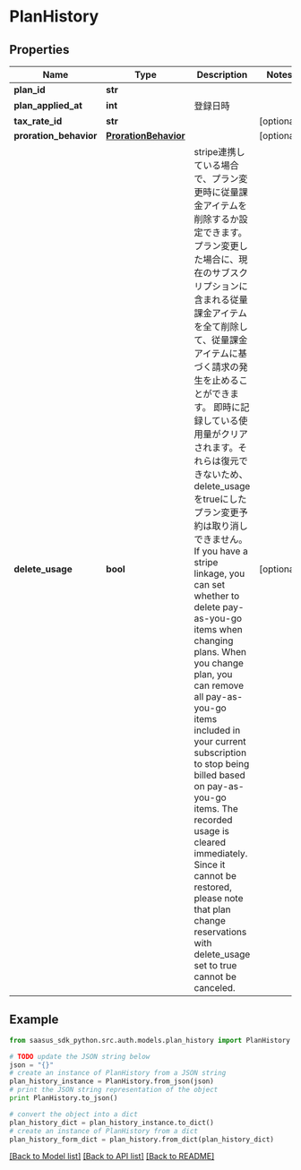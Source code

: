# PlanHistory


## Properties
Name | Type | Description | Notes
------------ | ------------- | ------------- | -------------
**plan_id** | **str** |  | 
**plan_applied_at** | **int** | 登録日時 | 
**tax_rate_id** | **str** |  | [optional] 
**proration_behavior** | [**ProrationBehavior**](ProrationBehavior.md) |  | [optional] 
**delete_usage** | **bool** | stripe連携している場合で、プラン変更時に従量課金アイテムを削除するか設定できます。 プラン変更した場合に、現在のサブスクリプションに含まれる従量課金アイテムを全て削除して、従量課金アイテムに基づく請求の発生を止めることができます。 即時に記録している使用量がクリアされます。それらは復元できないため、delete_usageをtrueにしたプラン変更予約は取り消しできません。  If you have a stripe linkage,  you can set whether to delete pay-as-you-go items when changing plans. When you change plan, you can remove all pay-as-you-go items included in your current subscription to stop being billed based on pay-as-you-go items. The recorded usage is cleared immediately. Since it cannot be restored, please note that plan change reservations with delete_usage set to true cannot be canceled.  | [optional] 

## Example

```python
from saasus_sdk_python.src.auth.models.plan_history import PlanHistory

# TODO update the JSON string below
json = "{}"
# create an instance of PlanHistory from a JSON string
plan_history_instance = PlanHistory.from_json(json)
# print the JSON string representation of the object
print PlanHistory.to_json()

# convert the object into a dict
plan_history_dict = plan_history_instance.to_dict()
# create an instance of PlanHistory from a dict
plan_history_form_dict = plan_history.from_dict(plan_history_dict)
```
[[Back to Model list]](../README.md#documentation-for-models) [[Back to API list]](../README.md#documentation-for-api-endpoints) [[Back to README]](../README.md)


